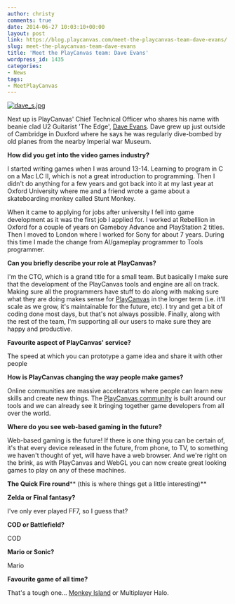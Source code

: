 ```yaml
---
author: christy
comments: true
date: 2014-06-27 10:03:10+00:00
layout: post
link: https://blog.playcanvas.com/meet-the-playcanvas-team-dave-evans/
slug: meet-the-playcanvas-team-dave-evans
title: 'Meet the PlayCanvas team: Dave Evans'
wordpress_id: 1435
categories:
- News
tags:
- MeetPlayCanvas
---
```


[![dave_s.jpg](https://blog.playcanvas.com/wp-content/uploads/2014/06/dave_s.jpg.jpeg)](http://blog.playcanvas.com/wp-content/uploads/2014/06/dave_s.jpg.jpeg)


Next up is PlayCanvas' Chief Technical Officer who shares his name with beanie clad U2 Guitarist 'The Edge', [Dave Evans](https://twitter.com/daredevildave). Dave grew up just outside of Cambridge in Duxford where he says he was regularly dive-bombed by old planes from the nearby Imperial war Museum.

**How did you get into the video games industry?**

I started writing games when I was around 13-14. Learning to program in C on a Mac LC II, which is not a great introduction to programming. Then I didn't do anything for a few years and got back into it at my last year at Oxford University where me and a friend wrote a game about a skateboarding monkey called Stunt Monkey.

When it came to applying for jobs after university I fell into game development as it was the first job I applied for. I worked at Rebelllion in Oxford for a couple of years on Gameboy Advance and PlayStation 2 titles. Then I moved to London where I worked for Sony for about 7 years. During this time I made the change from AI/gameplay programmer to Tools programmer.

**Can you briefly describe your role at PlayCanvas?**

I'm the CTO, which is a grand title for a small team. But basically I make sure that the development of the PlayCanvas tools and engine are all on track. Making sure all the programmers have stuff to do along with making sure what they are doing makes sense for [PlayCanvas](http://playcanvas.com) in the longer term (i.e. it'll scale as we grow, it's maintainable for the future, etc). I try and get a bit of coding done most days, but that's not always possible. Finally, along with the rest of the team, I'm supporting all our users to make sure they are happy and productive.

**Favourite aspect of PlayCanvas' service?**

The speed at which you can prototype a game idea and share it with other people

**How is PlayCanvas changing the way people make games?**

Online communities are massive accelerators where people can learn new skills and create new things. The [PlayCanvas community](http://forum.playcanvas.com/) is built around our tools and we can already see it bringing together game developers from all over the world.

**Where do you see web-based gaming in the future?**

Web-based gaming is the future! If there is one thing you can be certain of, it's that every device released in the future, from phone, to TV, to something we haven't thought of yet, will have have a web browser. And we're right on the brink, as with PlayCanvas and WebGL you can now create great looking games to play on any of these machines.



**The Quick Fire round**** (this is where things get a little interesting)**

**Zelda or Final fantasy?**

I've only ever played FF7, so I guess that?

**COD or Battlefield?**

COD

**Mario or Sonic?**

Mario

**Favourite game of all time?**

That's a tough one... [Monkey Island](http://en.wikipedia.org/wiki/Monkey_Island_(series)) or Multiplayer Halo.
